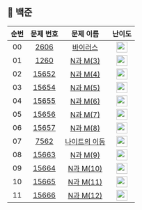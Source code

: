 ## 🚩 백준





|          순번          |        문제 번호         |        문제 이름         |         난이도          |
| :-----: | :-----: | :-----: | :-----: |
| 00 | <a href="https://www.acmicpc.net/problem/2606" target="_blank">2606</a> | [바이러스](algorithm/4월/4월-5일) |<img height="25px" width="25px" src="https://static.solved.ac/tier_small/8.svg"/>|
| 01 | <a href="https://www.acmicpc.net/problem/15651" target="_blank">1260</a> | [N과 M(3)](algorithm/6월/6월-30일) | <img height="25px" width="25px" src="https://static.solved.ac/tier_small/8.svg"/> |
|  02  | <a href="https://www.acmicpc.net/problem/15652" target="_blank">15652</a> | [N과 M(4)](algorithm/7월/7월-2일) | <img height="25px" width="25px" src="https://static.solved.ac/tier_small/8.svg"/> |
| 03 | <a href="acmicpc.net/problem/15654" target="_blank">15654</a> | [N과 M(5)](algorithm/7월/7월-3일) | <img height="25px" width="25px" src="https://static.solved.ac/tier_small/8.svg"/> |
|  04  | <a href="https://www.acmicpc.net/problem/15655" target="_blank">15655</a> | [N과 M(6)](algorithm/7월/7월-3일) | <img height="25px" width="25px" src="https://static.solved.ac/tier_small/8.svg"/> |
| 05 | <a href="https://www.acmicpc.net/problem/15656" target="_blank">15656</a> | [N과 M(7)](algorithm/7월/7월-3일) | <img height="25px" width="25px" src="https://static.solved.ac/tier_small/8.svg"/> |
| 06 | <a href="https://www.acmicpc.net/problem/15657" target="_blank">15657</a> | [N과 M(8)](algorithm/7월/7월-3일) | <img height="25px" width="25px" src="https://static.solved.ac/tier_small/8.svg"/> |
| 07 | <a href="https://www.acmicpc.net/problem/7562" target="_blank">7562</a> | [나이트의 이동](algorithm/7월/7월-5일) | <img height="25px" width="25px" src="https://static.solved.ac/tier_small/9.svg"/> |
| 08 | <a href="https://www.acmicpc.net/problem/15663" target="_blank">15663</a> | [N과 M(9)](algorithm/7월/7월-6일) | <img height="25px" width="25px" src="https://static.solved.ac/tier_small/9.svg"/> |
| 09 | <a href="https://www.acmicpc.net/problem/15664" target="_blank">15664</a> | [N과 M(10)](algorithm/7월/7월-7일) | <img height="25px" width="25px" src="https://static.solved.ac/tier_small/9.svg"/> |
| 10 | <a href="https://www.acmicpc.net/problem/15665" target="_blank">15665</a> | [N과 M(11)](algorithm/7월/7월-7일) | <img height="25px" width="25px" src="https://static.solved.ac/tier_small/9.svg"/> |
| 11 | <a href="https://www.acmicpc.net/problem/15666" target="_blank">15666</a> | [N과 M(12)](algorithm/7월/7월-7일) | <img height="25px" width="25px" src="https://static.solved.ac/tier_small/9.svg"/> |

